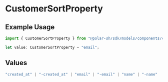 # CustomerSortProperty

## Example Usage

```typescript
import { CustomerSortProperty } from "@polar-sh/sdk/models/components/customersortproperty.js";

let value: CustomerSortProperty = "email";
```

## Values

```typescript
"created_at" | "-created_at" | "email" | "-email" | "name" | "-name"
```